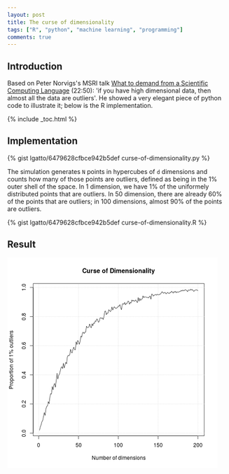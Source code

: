 ```yaml
---
layout: post
title: The curse of dimensionality
tags: ["R", "python", "machine learning", "programming"]
comments: true
---
```



## Introduction

Based on Peter Norvigs's MSRI talk
[What to demand from a Scientific Computing Language](http://www.msri.org/summer_schools/556/schedules/4197)
(22:50): 'if you have high dimensional data, then almost all the data
are outliers'. He showed a very elegant piece of python code to
illustrate it; below is the R implementation.

<!--more-->

{% include _toc.html %}

## Implementation

{% gist lgatto/6479628cfbce942b5def curse-of-dimensionality.py %}

The simulation generates `N` points in hypercubes of `d` dimensions
and counts how many of those points are outliers, defined as being in
the 1% outer shell of the space. In 1 dimension, we have 1% of the
uniformely distributed points that are outliers. In 50 dimension,
there are already 60% of the points that are outliers; in 100
dimensions, almost 90% of the points are outliers.

{% gist lgatto/6479628cfbce942b5def curse-of-dimensionality.R %}

## Result

![Curse of dimensionality](/images/curse-of-dimensionality.png)
